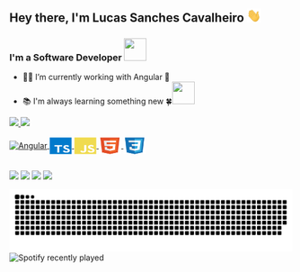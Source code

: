##  Hey there, I'm Lucas Sanches Cavalheiro <img src="https://github.com/LeonardoYz/LeonardoYz/blob/main/assets/Hi.gif" width="25"/>

### I'm a Software Developer <img src="https://c.tenor.com/ojNACfrYG5AAAAAM/nerd-spongebob.gif" width="40px" height="40px"/>

- 👨‍💻 I’m currently working with Angular 🤖
- 📚 I'm always learning something new 🍀<img src="https://miro.medium.com/max/1000/1*OQXIhH0Z6Uu3M927atn7lw.gif" width="40px" height="40px"/>

 <div>
  <a href="https://www.linkedin.com/in/lucas-sanches-cavalheiro-4b178613a/">
  <img height="180em" src="https://github-readme-stats.vercel.app/api?username=LukyEnd&show_icons=true&theme=radical&include_all_commits=true&count_private=true"/>
  <img height="180em" src="https://github-readme-stats.vercel.app/api/top-langs/?username=LukyEnd&layout=compact&langs_count=7&theme=radical"/>
</div>
  
<div style="display: inline_block"><br>
  <img align="center" alt="Angular" height="40" width="40" src="https://raw.githubusercontent.com/angular/angular/master/aio/src/assets/images/logos/angular/angular.png" />
  <img align="center" alt="Ts" height="30" width="40" src="https://raw.githubusercontent.com/devicons/devicon/master/icons/typescript/typescript-plain.svg">
  <img align="center" alt="Js" height="30" width="40" src="https://raw.githubusercontent.com/devicons/devicon/master/icons/javascript/javascript-plain.svg">
  <img align="center" alt="HTML" height="30" width="40" src="https://raw.githubusercontent.com/devicons/devicon/master/icons/html5/html5-original.svg">
  <img align="center" alt="CSS" height="30" width="40" src="https://raw.githubusercontent.com/devicons/devicon/master/icons/css3/css3-original.svg">
</div>
  
  ##
  
<div> 
 	<a href="https://www.facebook.com/sanchesluka/" target="_blank"><img src="https://img.shields.io/badge/Facebook-1877F2?style=for-the-badge&logo=facebook&logoColor=white" target="_blank"></a>
 <a href="https://open.spotify.com/user/12150710767" target="_blank"><img src="https://img.shields.io/badge/Spotify-1ED760?&style=for-the-badge&logo=spotify&logoColor=white" target="_blank"></a> 
  <a href = "sanchesluka31@gmail.com"><img src="https://img.shields.io/badge/Gmail-D14836?style=for-the-badge&logo=gmail&logoColor=white" target="_blank"></a>
  <a href="https://www.linkedin.com/in/lucas-sanches-cavalheiro-4b178613a/" target="_blank"><img src="https://img.shields.io/badge/-LinkedIn-%230077B5?style=for-the-badge&logo=linkedin&logoColor=white" target="_blank"></a> 
 
 ![Snake animation](https://github.com/Eliton-Dioni/Eliton-Dioni/blob/output/github-contribution-grid-snake.svg)
 ![Spotify recently played](https://spotify-recently-played-readme.vercel.app/api?user=12150710767)
</div>
